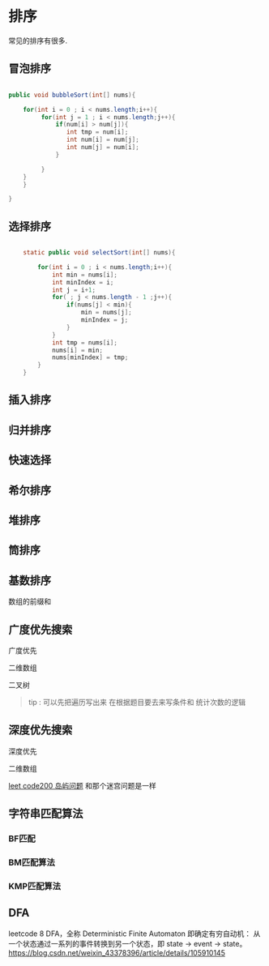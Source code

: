 # 排序 
常见的排序有很多.

## 冒泡排序

```java

public void bubbleSort(int[] nums){

    for(int i = 0 ; i < nums.length;i++){
         for(int j = 1 ; i < nums.length;j++){
             if(num[i] > num[j]){
                int tmp = num[i];
                int num[i] = num[j];
                int num[j] = num[i];
             }

         }
    }
    }

}

```
## 选择排序

```java

    static public void selectSort(int[] nums){

        for(int i = 0 ; i < nums.length;i++){
            int min = nums[i];
            int minIndex = i;
            int j = i+1;
            for( ; j < nums.length - 1 ;j++){
                if(nums[j] < min){
                    min = nums[j];
                    minIndex = j;
                }
            }
            int tmp = nums[i];
            nums[i] = min;
            nums[minIndex] = tmp;
        }
    }

```
## 插入排序

## 归并排序
## 快速选择
## 希尔排序
## 堆排序
## 筒排序
## 基数排序


数组的前缀和
## 广度优先搜索

广度优先

二维数组

二叉树
> tip : 可以先把遍历写出来 在根据题目要去来写条件和 统计次数的逻辑

## 深度优先搜索

深度优先

二维数组

[leet code200 岛屿问题](https://leetcode-cn.com/problems/number-of-islands/) 
和那个迷宫问题是一样


## 字符串匹配算法
### BF匹配
### BM匹配算法
### KMP匹配算法


## DFA
leetcode 8
DFA，全称 Deterministic Finite Automaton 即确定有穷自动机：
    从一个状态通过一系列的事件转换到另一个状态，即 state -> event -> state。
https://blog.csdn.net/weixin_43378396/article/details/105910145
